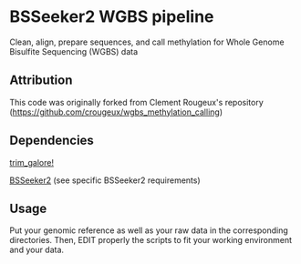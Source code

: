 # BSSeeker2 WGBS pipeline

Clean, align, prepare sequences, and call methylation for Whole Genome Bisulfite Sequencing (WGBS) data

## Attribution

This code was originally forked from Clement Rougeux's repository
(https://github.com/crougeux/wgbs_methylation_calling)

## Dependencies

[trim_galore!](https://www.bioinformatics.babraham.ac.uk/projects/trim_galore/)

[BSSeeker2](https://github.com/BSSeeker/BSseeker2)
(see specific BSSeeker2 requirements)

## Usage
Put your genomic reference as well as your raw data in the corresponding directories.
Then, EDIT properly the scripts to fit your working environment and your data.
